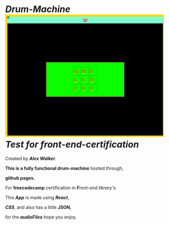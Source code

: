 # *Drum-Machine*![1692802453341](image/README/1692802453341.png)*Test for front-end-certification*

Created by ***Alex Walker***.

**This is a fully functional drum-machine** hosted through,

 **github pages.**

 For **freecodecamp** certification in ***F**ront-end library's.*

 This ***App*** is made using ***React***,

 ***CSS***, and also has a little **JSON,**

 for the ***audioFiles*** hope you enjoy.
